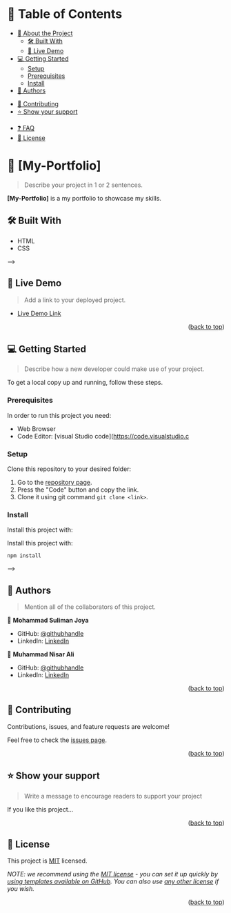 <!-- TABLE OF CONTENTS -->

# 📗 Table of Contents

- [📖 About the Project](#about-project)
  - [🛠 Built With](#built-with)
    <!-- - [Tech Stack](#tech-stack)
    - [Key Features](#key-features) -->
  - [🚀 Live Demo](#live-demo)
- [💻 Getting Started](#getting-started)
  - [Setup](#setup)
  - [Prerequisites](#prerequisites)
  - [Install](#install)
  <!-- - [Usage](#usage)
  - [Run tests](#run-tests)
  - [Deployment](#triangular_flag_on_post-deployment) -->
- [👥 Authors](#authors)
<!-- - [🔭 Future Features](#future-features) -->
- [🤝 Contributing](#contributing)
- [⭐️ Show your support](#support)
<!-- - [🙏 Acknowledgements](#acknowledgements) -->
- [❓ FAQ](#faq)
- [📝 License](#license)

<!-- PROJECT DESCRIPTION -->

# 📖 [My-Portfolio] <a name="about-project"></a>

> Describe your project in 1 or 2 sentences.

**[My-Portfolio]** is a my portfolio to showcase my skills.

## 🛠 Built With <a name="built-with"></a>

- HTML
- CSS
<!-- ### Tech Stack <a name="tech-stack"></a>

> Describe the tech stack and include only the relevant sections that apply to your project.

<details>
  <summary>Client</summary>
  <ul>
    <li><a href="https://reactjs.org/">React.js</a></li>
  </ul>
</details>

<details>
  <summary>Server</summary>
  <ul>
    <li><a href="https://expressjs.com/">Express.js</a></li>
  </ul>
</details>

<details>
<summary>Database</summary>
  <ul>
    <li><a href="https://www.postgresql.org/">PostgreSQL</a></li>
  </ul>
</details>

<!-- Features -->

<!-- ### Key Features <a name="key-features"></a>

> Describe between 1-3 key features of the application.

- **[key_feature_1]**
- **[key_feature_2]**
- **[key_feature_3]**

<p align="right">(<a href="#readme-top">back to top</a>)</p> --> -->

<!-- LIVE DEMO -->

## 🚀 Live Demo <a name="live-demo"></a>

> Add a link to your deployed project.

- [Live Demo Link](https://sulimanjoya.github.io/My-Portfolio/)

<p align="right">(<a href="#readme-top">back to top</a>)</p>

<!-- GETTING STARTED -->

## 💻 Getting Started <a name="getting-started"></a>

> Describe how a new developer could make use of your project.

To get a local copy up and running, follow these steps.

### Prerequisites

In order to run this project you need:

- Web Browser
- Code Editor: [visual Studio code](https://code.visualstudio.c

### Setup

Clone this repository to your desired folder:

1. Go to the [repository page](https://github.com/SulimanJoya/My-Portfolio).
2. Press the "Code" button and copy the link.
3. Clone it using git command `git clone <link>`.

### Install

Install this project with:

Install this project with:

```
npm install
```

<!--
### Usage

To run the project, execute the following command:

<!--
Example command:

```sh
  rails server
```
--->

<!-- ### Run tests

To run tests, run the following command: -->

<!--
Example command:

```sh
  bin/rails test test/models/article_test.rb
```
--->

<!-- ### Deployment

You can deploy this project using: -->

<!--
Example:

```sh

```
 -->

<!-- <p align="right">(<a href="#readme-top">back to top</a>)</p> --> -->

<!-- AUTHORS -->

## 👥 Authors <a name="authors"></a>

> Mention all of the collaborators of this project.

👤 **Mohammad Suliman Joya**

- GitHub: [@githubhandle](https://github.com/SulimanJoya)
- LinkedIn: [LinkedIn](https://www.linkedin.com/in/sjoya66/)

👤 **Muhammad Nisar Ali**

- GitHub: [@githubhandle](https://github.com/MNisarAli)
- LinkedIn: [LinkedIn](https://www.linkedin.com/in/muhammad-nisar-ali-45a865251/)

<p align="right">(<a href="#readme-top">back to top</a>)</p>

<!-- FUTURE FEATURES -->

<!-- ## 🔭 Future Features <a name="future-features"></a>

> Describe 1 - 3 features you will add to the project.

- [ ] **[new_feature_1]**
- [ ] **[new_feature_2]**
- [ ] **[new_feature_3]**

<p align="right">(<a href="#readme-top">back to top</a>)</p> -->

<!-- CONTRIBUTING -->

## 🤝 Contributing <a name="contributing"></a>

Contributions, issues, and feature requests are welcome!

Feel free to check the [issues page](../../issues/).

<p align="right">(<a href="#readme-top">back to top</a>)</p>

<!-- SUPPORT -->

## ⭐️ Show your support <a name="support"></a>

> Write a message to encourage readers to support your project

If you like this project...

<p align="right">(<a href="#readme-top">back to top</a>)</p>

<!-- ACKNOWLEDGEMENTS -->
<!--
## 🙏 Acknowledgments <a name="acknowledgements"></a> -->

<!-- > Give credit to everyone who inspired your codebase.

I would like to thank...

<p align="right">(<a href="#readme-top">back to top</a>)</p> -->

<!-- FAQ (optional) -->

<!-- ## ❓ FAQ <a name="faq"></a>

> Add at least 2 questions new developers would ask when they decide to use your project.

- **[Question_1]**

  - [Answer_1]

- **[Question_2]**

  - [Answer_2]

<p align="right">(<a href="#readme-top">back to top</a>)</p> -->

<!-- LICENSE -->

## 📝 License <a name="license"></a>

This project is [MIT](./LICENSE) licensed.

_NOTE: we recommend using the [MIT license](https://choosealicense.com/licenses/mit/) - you can set it up quickly by [using templates available on GitHub](https://docs.github.com/en/communities/setting-up-your-project-for-healthy-contributions/adding-a-license-to-a-repository). You can also use [any other license](https://choosealicense.com/licenses/) if you wish._

<p align="right">(<a href="#readme-top">back to top</a>)</p>
